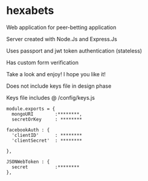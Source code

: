 # hexabets
Web application for peer-betting application

Server created with Node.Js and Express.Js

Uses passport and jwt token authentication (stateless)

Has custom form verification 

Take a look and enjoy! I hope you like it!


Does not include keys file in design phase

Keys file includes @ /config/keys.js

    module.exports = {
      mongoURI        :********,
      secretOrKey     : ********

    facebookAuth : {
      'clientID'      : ********
      'clientSecret'  : ********

    },
    
    JSONWebToken : {
      secret          :********
    },

